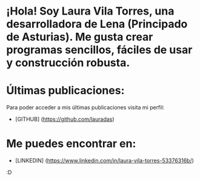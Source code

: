 # ¡Hola! Soy Laura Vila Torres, una desarrolladora de Lena (Principado de Asturias). Me gusta crear programas sencillos, fáciles de usar y construcción robusta.

# Últimas publicaciones:

Para poder acceder a mis últimas publicaciones visita mi perfil:
- [GITHUB] (https://github.com/lauradas)

# Me puedes encontrar en:

- [LINKEDIN] (https://www.linkedin.com/in/laura-vila-torres-53376316b/)

:D
